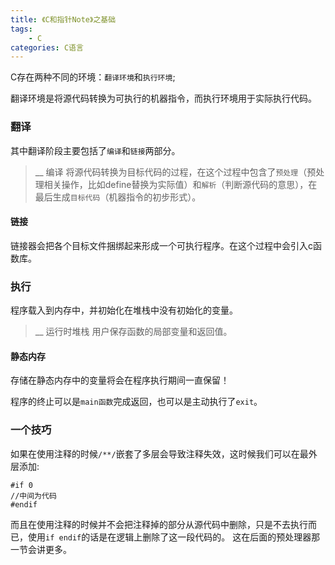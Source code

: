 ```yaml
---
title: 《C和指针Note》之基础
tags: 
    - C
categories: C语言
---
```

C存在两种不同的环境：`翻译环境`和`执行环境`;
<!-- more --> 
翻译环境是将源代码转换为可执行的机器指令，而执行环境用于实际执行代码。
### 翻译
其中翻译阶段主要包括了`编译`和`链接`两部分。
>__ 编译
将源代码转换为目标代码的过程，在这个过程中包含了`预处理`（预处理相关操作，比如define替换为实际值）和`解析`（判断源代码的意思），在最后生成`目标代码`（机器指令的初步形式）。
#### 链接
链接器会把各个目标文件捆绑起来形成一个可执行程序。在这个过程中会引入c函数库。

### 执行
程序载入到内存中，并初始化在堆栈中没有初始化的变量。

>__ 运行时堆栈
用户保存函数的局部变量和返回值。
#### 静态内存
存储在静态内存中的变量将会在程序执行期间一直保留！

程序的终止可以是`main函数`完成返回，也可以是主动执行了`exit`。

### 一个技巧
如果在使用注释的时候`/**/`嵌套了多层会导致注释失效，这时候我们可以在最外层添加:
```
#if 0
//中间为代码
#endif
```
而且在使用注释的时候并不会把注释掉的部分从源代码中删除，只是不去执行而已，使用`if endif`的话是在逻辑上删除了这一段代码的。
这在后面的预处理器那一节会讲更多。

